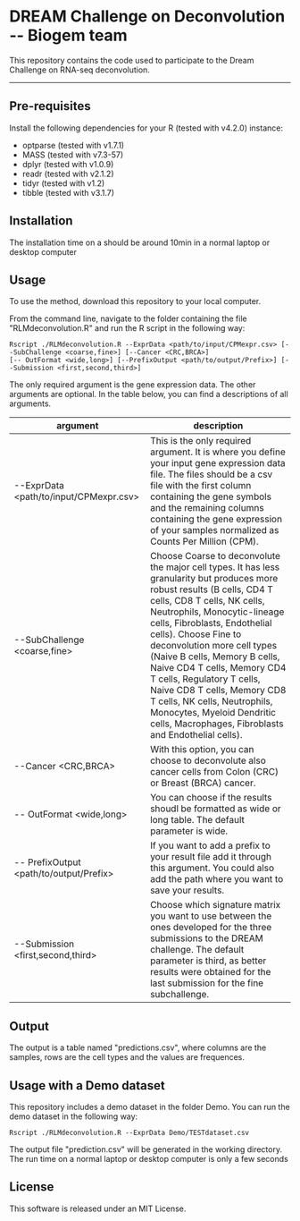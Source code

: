 [//]: # (Title: Description Deconvolution method - Biogem team)  
[//]: # (Author: Gianni Monaco)  
[//]: # (Date: March 18, 2022) 



# DREAM Challenge on Deconvolution -- Biogem team

This repository contains the code used to participate to the Dream Challenge on RNA-seq deconvolution. 


---
## Pre-requisites

Install the following dependencies for your R (tested with v4.2.0) instance:

* optparse (tested with v1.7.1)
* MASS (tested with v7.3-57)
* dplyr (tested with v1.0.9)
* readr (tested with v2.1.2)
* tidyr (tested with v1.2)
* tibble (tested with v3.1.7)

## Installation
The installation time on a should be around 10min in a normal laptop or desktop computer


## Usage

To use the method, download this repository to your local computer. 

From the command line, navigate to the folder containing the file "RLMdeconvolution.R" and run the R script in the following way:

```
Rscript ./RLMdeconvolution.R --ExprData <path/to/input/CPMexpr.csv> [--SubChallenge <coarse,fine>] [--Cancer <CRC,BRCA>]
[-- OutFormat <wide,long>] [--PrefixOutput <path/to/output/Prefix>] [--Submission <first,second,third>]
```

The only required argument is the gene expression data. The other arguments are optional. In the table below, you can find a descriptions of all arguments.

argument|description
---|---
--ExprData <path/to/input/CPMexpr.csv> | This is the only required argument. It is where you define your input gene expression data file. The files should be a csv file with the first column containing the gene symbols and the remaining columns containing the gene expression of your samples normalized as Counts Per Million (CPM).
--SubChallenge <coarse,fine> | Choose Coarse to deconvolute the major cell types. It has less granularity but produces more robust results (B cells, CD4 T cells, CD8 T cells, NK cells, Neutrophils, Monocytic-lineage cells, Fibroblasts, Endothelial cells). Choose Fine to deconvolution more cell types (Naive B cells, Memory B cells, Naive CD4 T cells, Memory CD4 T cells, Regulatory T cells, Naive CD8 T cells, Memory CD8 T cells, NK cells, Neutrophils, Monocytes, Myeloid Dendritic cells, Macrophages, Fibroblasts and Endothelial cells).  
--Cancer <CRC,BRCA> | With this option, you can choose to deconvolute also cancer cells from Colon (CRC) or Breast (BRCA) cancer.  
-- OutFormat <wide,long> | You can choose if the results shoudl be formatted as wide or long table. The default parameter is wide.  
-- PrefixOutput <path/to/output/Prefix> | If you want to add a prefix to your result file add it through this argument. You could also add the path where you want to save your results.  
--Submission <first,second,third> |Choose which signature matrix you want to use between the ones developed for the three submissions to the DREAM challenge. The default parameter is third, as better results were obtained for the last submission for the fine subchallenge.  

## Output
The output is a table named "predictions.csv", where columns are the samples, rows are the cell types and the values are frequences.

## Usage with a Demo dataset
This repository includes a demo dataset in the folder Demo. You can run the demo dataset in the following way:
```
Rscript ./RLMdeconvolution.R --ExprData Demo/TESTdataset.csv
```
The output file "prediction.csv" will be generated in the working directory. The run time on a normal laptop or desktop computer is only a few seconds

## License
This software is released under an MIT License. 
  




